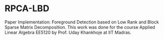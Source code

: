 # RPCA-LBD
Paper Implementation: Foreground Detection based on Low Rank and Block Sparse Matrix Decomposition. This work was done for the course Applied Linear Algebra EE5120 by Prof. Uday Khankhoje at IIT Madras.  
